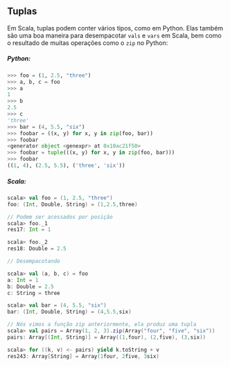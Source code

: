 Tuplas
------

Em Scala, tuplas podem conter vários tipos, como em Python. Elas também são uma boa maneira para desempacotar `vals` e `vars` em Scala, bem como o resultado de muitas operações como o `zip` no Python: 

##### Python:
```python
>>> foo = (1, 2.5, "three")
>>> a, b, c = foo
>>> a
1
>>> b
2.5
>>> c
'three'
>>> bar = (4, 5.5, "six")
>>> foobar = ((x, y) for x, y in zip(foo, bar))
>>> foobar
<generator object <genexpr> at 0x10ac21f50>
>>> foobar = tuple(((x, y) for x, y in zip(foo, bar)))
>>> foobar
((1, 4), (2.5, 5.5), ('three', 'six'))
```

##### Scala:
```scala
scala> val foo = (1, 2.5, "three")
foo: (Int, Double, String) = (1,2.5,three)

// Podem ser acessados por posição
scala> foo._1
res17: Int = 1

scala> foo._2
res18: Double = 2.5

// Desempacotando

scala> val (a, b, c) = foo
a: Int = 1
b: Double = 2.5
c: String = three

scala> val bar = (4, 5.5, "six")
bar: (Int, Double, String) = (4,5.5,six)

// Nós vimos a função zip anteriormente, ela produz uma tupla
scala> val pairs = Array(1, 2, 3).zip(Array("four", "five", "six"))
pairs: Array[(Int, String)] = Array((1,four), (2,five), (3,six))

scala> for ((k, v) <- pairs) yield k.toString + v
res243: Array[String] = Array(1four, 2five, 3six)
```
